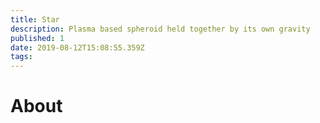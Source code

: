 ```yaml
---
title: Star
description: Plasma based spheroid held together by its own gravity
published: 1
date: 2019-08-12T15:08:55.359Z
tags: 
---
```


# About